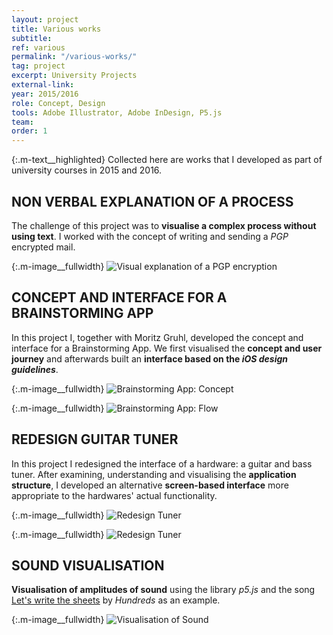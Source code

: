 ```yaml
---
layout: project
title: Various works
subtitle:
ref: various
permalink: "/various-works/"
tag: project
excerpt: University Projects
external-link:
year: 2015/2016
role: Concept, Design
tools: Adobe Illustrator, Adobe InDesign, P5.js
team:
order: 1
---
```


{:.m-text__highlighted}
Collected here are works that I developed as part of university courses in 2015 and 2016.

## NON VERBAL EXPLANATION OF A PROCESS
The challenge of this project was to __visualise a complex process without using text__. I worked with the concept of writing and sending a _PGP_ encrypted mail.

{:.m-image__fullwidth}
![Visual explanation of a PGP encryption]({{site.baseurl}}/img/1000-worte.png)

## CONCEPT AND INTERFACE FOR A BRAINSTORMING APP
In this project I, together with Moritz Gruhl, developed the concept and interface for a Brainstorming App. We first visualised the __concept and user journey__ and afterwards built an __interface based on the _iOS design guidelines___.

{:.m-image__fullwidth}
![Brainstorming App: Concept]({{site.baseurl}}/img/gui_idea.png)

{:.m-image__fullwidth}
![Brainstorming App: Flow]({{site.baseurl}}/img/gui_flow.png)

## REDESIGN GUITAR TUNER
In this project I redesigned the interface of a hardware: a guitar and bass tuner. After examining, understanding and visualising the __application structure__, I developed an alternative __screen-based interface__ more appropriate to the hardwares' actual functionality.

{:.m-image__fullwidth}
![Redesign Tuner]({{site.baseurl}}/img/tuner_application-structure.png)

{:.m-image__fullwidth}
![Redesign Tuner]({{site.baseurl}}/img/tuner_redesign.png)

## SOUND VISUALISATION
__Visualisation of amplitudes of sound__ using the library _p5.js_ and the song [Let's write the sheets](https://www.youtube.com/watch?v=qb0HGvEWIJc) by _Hundreds_ as an example.

{:.m-image__fullwidth}
![Visualisation of Sound]({{site.baseurl}}/img/klangvisualisierung.png)
